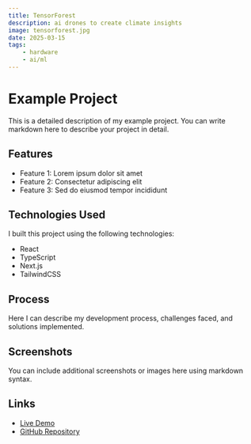 ```yaml
---
title: TensorForest
description: ai drones to create climate insights
image: tensorforest.jpg
date: 2025-03-15
tags:
    - hardware
    - ai/ml
---
```


# Example Project

This is a detailed description of my example project. You can write markdown here to describe your project in detail.

## Features

-   Feature 1: Lorem ipsum dolor sit amet
-   Feature 2: Consectetur adipiscing elit
-   Feature 3: Sed do eiusmod tempor incididunt

## Technologies Used

I built this project using the following technologies:

-   React
-   TypeScript
-   Next.js
-   TailwindCSS

## Process

Here I can describe my development process, challenges faced, and solutions implemented.

## Screenshots

You can include additional screenshots or images here using markdown syntax.

## Links

-   [Live Demo](https://example.com)
-   [GitHub Repository](https://github.com/username/repo)
